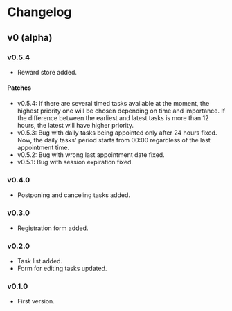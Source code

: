 # Changelog

## v0 (alpha)

### v0.5.4

- Reward store added.

#### Patches

- v0.5.4: If there are several timed tasks available at the moment, the highest priority one will be chosen depending on time and importance. If the difference between the earliest and latest tasks is more than 12 hours, the latest will have higher priority.
- v0.5.3: Bug with daily tasks being appointed only after 24 hours fixed. Now, the daily tasks' period starts from 00:00 regardless of the last appointment time.
- v0.5.2: Bug with wrong last appointment date fixed.
- v0.5.1: Bug with session expiration fixed.

### v0.4.0

- Postponing and canceling tasks added.

### v0.3.0

- Registration form added.

### v0.2.0

- Task list added.
- Form for editing tasks updated.

### v0.1.0

- First version.